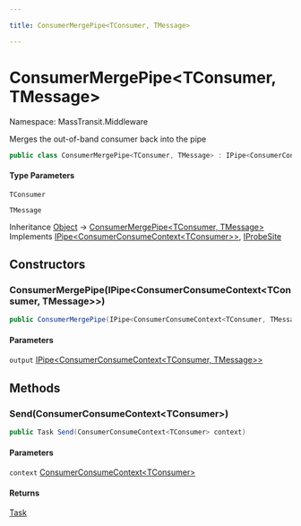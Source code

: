 ```yaml
---

title: ConsumerMergePipe<TConsumer, TMessage>

---
```


# ConsumerMergePipe\<TConsumer, TMessage\>

Namespace: MassTransit.Middleware

Merges the out-of-band consumer back into the pipe

```csharp
public class ConsumerMergePipe<TConsumer, TMessage> : IPipe<ConsumerConsumeContext<TConsumer>>, IProbeSite
```

#### Type Parameters

`TConsumer`<br/>

`TMessage`<br/>

Inheritance [Object](https://learn.microsoft.com/en-us/dotnet/api/system.object) → [ConsumerMergePipe\<TConsumer, TMessage\>](../masstransit-middleware/consumermergepipe-2)<br/>
Implements [IPipe\<ConsumerConsumeContext\<TConsumer\>\>](../../masstransit-abstractions/masstransit/ipipe-1), [IProbeSite](../../masstransit-abstractions/masstransit/iprobesite)

## Constructors

### **ConsumerMergePipe(IPipe\<ConsumerConsumeContext\<TConsumer, TMessage\>\>)**

```csharp
public ConsumerMergePipe(IPipe<ConsumerConsumeContext<TConsumer, TMessage>> output)
```

#### Parameters

`output` [IPipe\<ConsumerConsumeContext\<TConsumer, TMessage\>\>](../../masstransit-abstractions/masstransit/ipipe-1)<br/>

## Methods

### **Send(ConsumerConsumeContext\<TConsumer\>)**

```csharp
public Task Send(ConsumerConsumeContext<TConsumer> context)
```

#### Parameters

`context` [ConsumerConsumeContext\<TConsumer\>](../../masstransit-abstractions/masstransit/consumerconsumecontext-1)<br/>

#### Returns

[Task](https://learn.microsoft.com/en-us/dotnet/api/system.threading.tasks.task)<br/>
